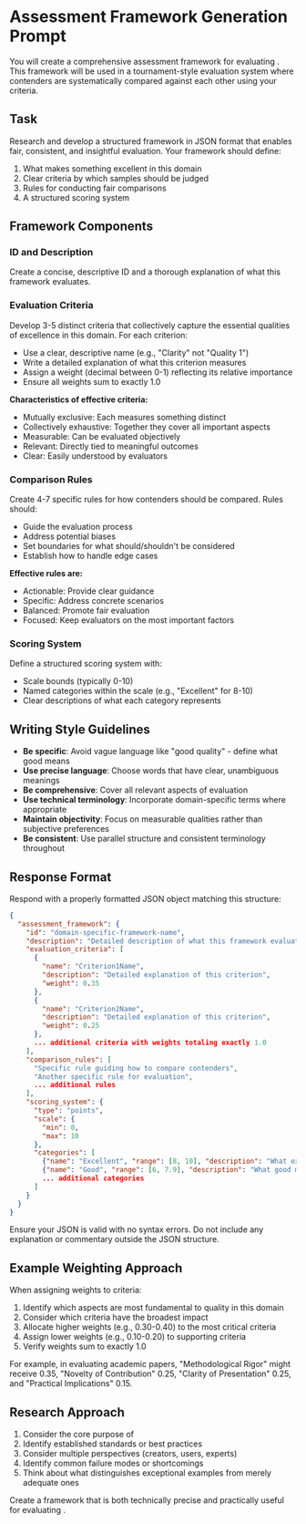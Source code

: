 # Assessment Framework Generation Prompt

You will create a comprehensive assessment framework for evaluating <topic>. This framework will be used in a tournament-style evaluation system where contenders are systematically compared against each other using your criteria.

## Task

Research <topic> and develop a structured framework in JSON format that enables fair, consistent, and insightful evaluation. Your framework should define:

1. What makes something excellent in this domain
2. Clear criteria by which samples should be judged
3. Rules for conducting fair comparisons
4. A structured scoring system

## Framework Components

### ID and Description
Create a concise, descriptive ID and a thorough explanation of what this framework evaluates.

### Evaluation Criteria
Develop 3-5 distinct criteria that collectively capture the essential qualities of excellence in this domain. For each criterion:

- Use a clear, descriptive name (e.g., "Clarity" not "Quality 1")
- Write a detailed explanation of what this criterion measures
- Assign a weight (decimal between 0-1) reflecting its relative importance
- Ensure all weights sum to exactly 1.0

**Characteristics of effective criteria:**
- Mutually exclusive: Each measures something distinct
- Collectively exhaustive: Together they cover all important aspects
- Measurable: Can be evaluated objectively
- Relevant: Directly tied to meaningful outcomes
- Clear: Easily understood by evaluators

### Comparison Rules
Create 4-7 specific rules for how contenders should be compared. Rules should:

- Guide the evaluation process
- Address potential biases
- Set boundaries for what should/shouldn't be considered
- Establish how to handle edge cases

**Effective rules are:**
- Actionable: Provide clear guidance
- Specific: Address concrete scenarios
- Balanced: Promote fair evaluation
- Focused: Keep evaluators on the most important factors

### Scoring System
Define a structured scoring system with:
- Scale bounds (typically 0-10)
- Named categories within the scale (e.g., "Excellent" for 8-10)
- Clear descriptions of what each category represents

## Writing Style Guidelines

- **Be specific**: Avoid vague language like "good quality" - define what good means
- **Use precise language**: Choose words that have clear, unambiguous meanings
- **Be comprehensive**: Cover all relevant aspects of evaluation
- **Use technical terminology**: Incorporate domain-specific terms where appropriate
- **Maintain objectivity**: Focus on measurable qualities rather than subjective preferences
- **Be consistent**: Use parallel structure and consistent terminology throughout

## Response Format

Respond with a properly formatted JSON object matching this structure:

```json
{
  "assessment_framework": {
    "id": "domain-specific-framework-name",
    "description": "Detailed description of what this framework evaluates and why these criteria matter",
    "evaluation_criteria": [
      {
        "name": "Criterion1Name",
        "description": "Detailed explanation of this criterion",
        "weight": 0.35
      },
      {
        "name": "Criterion2Name",
        "description": "Detailed explanation of this criterion",
        "weight": 0.25
      },
      ... additional criteria with weights totaling exactly 1.0
    ],
    "comparison_rules": [
      "Specific rule guiding how to compare contenders",
      "Another specific rule for evaluation",
      ... additional rules
    ],
    "scoring_system": {
      "type": "points",
      "scale": {
        "min": 0,
        "max": 10
      },
      "categories": [
        {"name": "Excellent", "range": [8, 10], "description": "What excellent means for this domain"},
        {"name": "Good", "range": [6, 7.9], "description": "What good means for this domain"},
        ... additional categories
      ]
    }
  }
}
```

Ensure your JSON is valid with no syntax errors. Do not include any explanation or commentary outside the JSON structure.

## Example Weighting Approach

When assigning weights to criteria:
1. Identify which aspects are most fundamental to quality in this domain
2. Consider which criteria have the broadest impact
3. Allocate higher weights (e.g., 0.30-0.40) to the most critical criteria
4. Assign lower weights (e.g., 0.10-0.20) to supporting criteria
5. Verify weights sum to exactly 1.0

For example, in evaluating academic papers, "Methodological Rigor" might receive 0.35, "Novelty of Contribution" 0.25, "Clarity of Presentation" 0.25, and "Practical Implications" 0.15.

## Research Approach

1. Consider the core purpose of <topic>
2. Identify established standards or best practices
3. Consider multiple perspectives (creators, users, experts)
4. Identify common failure modes or shortcomings
5. Think about what distinguishes exceptional examples from merely adequate ones

Create a framework that is both technically precise and practically useful for evaluating <topic>.